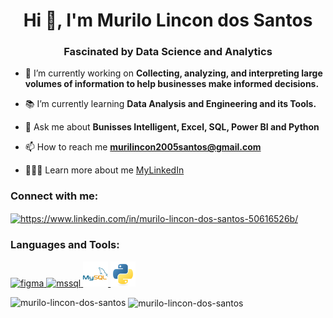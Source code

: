 <h1 align="center">Hi 👋, I'm Murilo Lincon dos Santos</h1>
<h3 align="center">Fascinated by Data Science and Analytics</h3>

- 💼 I’m currently working on **Collecting, analyzing, and interpreting large volumes of information to help businesses make informed decisions.**

- 📚 I’m currently learning **Data Analysis and Engineering and its Tools.**

- 💬 Ask me about **Bunisses Intelligent, Excel, SQL, Power BI and Python**

- 📫 How to reach me **murilincon2005santos@gmail.com**

- 🧍🏽‍♂️ Learn more about me [MyLinkedIn](https://www.linkedin.com/in/murilo-lincon-dos-santos-50616526b/)

<h3 align="left">Connect with me:</h3>
<p align="left">
<a href="https://www.linkedin.com/in/murilo-lincon-dos-santos-50616526b/" target="blank"><img align="center" src="https://raw.githubusercontent.com/rahuldkjain/github-profile-readme-generator/master/src/images/icons/Social/linked-in-alt.svg" alt="https://www.linkedin.com/in/murilo-lincon-dos-santos-50616526b/" height="30" width="40" /></a>
</p>

<h3 align="left">Languages and Tools:</h3>
<p align="left"> <a href="https://www.figma.com/" target="_blank" rel="noreferrer"> <img src="https://www.vectorlogo.zone/logos/figma/figma-icon.svg" alt="figma" width="40" height="40"/> </a> <a href="https://www.microsoft.com/en-us/sql-server" target="_blank" rel="noreferrer"> <img src="https://www.svgrepo.com/show/303229/microsoft-sql-server-logo.svg" alt="mssql" width="40" height="40"/> </a> <a href="https://www.mysql.com/" target="_blank" rel="noreferrer"> <img src="https://raw.githubusercontent.com/devicons/devicon/master/icons/mysql/mysql-original-wordmark.svg" alt="mysql" width="40" height="40"/> </a> <a href="https://www.python.org" target="_blank" rel="noreferrer"> <img src="https://raw.githubusercontent.com/devicons/devicon/master/icons/python/python-original.svg" alt="python" width="40" height="40"/> </a> </p>

<p><img align="left" src="https://github-readme-stats.vercel.app/api/top-langs?username=murilo-lincon-dos-santos&show_icons=true&locale=en&layout=compact" alt="murilo-lincon-dos-santos" /></p>

<p>&nbsp;<img align="center" src="https://github-readme-stats.vercel.app/api?username=murilo-lincon-dos-santos&show_icons=true&locale=en" alt="murilo-lincon-dos-santos" /></p>
